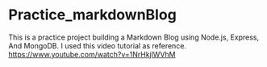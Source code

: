 # Practice_markdownBlog
This is a practice project building a Markdown Blog using Node.js, Express, And MongoDB. I used this video tutorial as reference. https://www.youtube.com/watch?v=1NrHkjlWVhM
